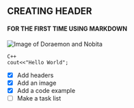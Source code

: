 ## CREATING HEADER
#### FOR THE FIRST TIME USING MARKDOWN

![Image of Doraemon and Nobita](https://th.bing.com/th/id/OIP.tmfa5CnxXEh0J5cNLNWVKwHaEK?pid=ImgDet&rs=1)

```
C++
cout<<"Hello World";
```

- [x] Add headers
- [x] Add an image
- [x] Add a code example
- [ ] Make a task list
